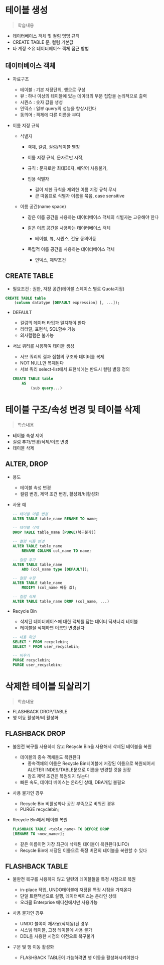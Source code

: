 # 테이블 생성
> 학습내용
- 데이터베이스 객체 및 컬럼 명명 규칙
- CREATE TABLE 문, 컬럼 기본값
- 타 계정 소유 데이터베이스 객체 접근 방법

## 데이터베이스 객체
- 자료구조
    - 테이블 : 기본 저장단위, 행으로 구성
    - 뷰 : 하나 이상의 테이블에 있는 데이터의 부분 집합을 논리적으로 출력
    - 시퀀스 : 숫자 값을 생성
    - 인덱스 : 일부 query의 성능을 향상시킨다
    - 동의어 : 객체에 다른 이름을 부여

- 이름 지정 규칙
    - 식별자 
        - 객체, 컬럼, 컬럼/테이블 별칭
        - 이름 지정 규칙, 문자로만 시작, 

        - 규칙 : 문자로만 최대30자, 예약어 사용불가, 
        - 인용 식별자
            - 길이 제한 규칙을 제외한 이름 지정 규칙 무시
            - 큰 따옴표로 식별자 이름을 묶음, case sensitive
    
    - 이름 공간(name space)
        - 같은 이름 공간을 사용하는 데이터베이스 객체의 식별자는 고유해야 한다
        - 같은 이름 공간을 사용하는 데이터베이스 객체
            - 테이블, 뷰, 시퀀스, 전용 동의어등
        
        - 독립적 이름 공간을 사용하는 데이터베이스 객체
            - 인덱스, 제약조건
        
    

## CREATE TABLE
- 필요조건 : 권한, 저장 공간(테이블 스페이스 별로 Quota지정)
```sql
CREATE TABLE table
    (column datatype [DEFAULT expression] [, ...]);
```
- DEFAULT 
    - 컬럼의 데이터 타입과 일치해야 한다
    - 리터럴, 표현식, SQL함수 가능
    - 의사컬럼은 불가능

- 서브 쿼리를 사용하여 테이블 생성
    - 서브 쿼리의 결과 집합의 구조와 데이터를 복제
    - NOT NULL만 복제된다
    - 서브 쿼리 select-list에서 표현식에는 반드시 컬럼 별칭 정의
    ```sql
    CREATE TABLE table
        AS
            (sub query...)
    ```

# 테이블 구조/속성 변경 및 테이블 삭제
> 학습내용
- 테이블 속성 제어
- 컬럼 추가/변경/삭제/이름 변경
- 테이블 삭제

## ALTER, DROP
- 용도 
    - 테이블 속성 변경
    - 컬럼 변경, 제약 조건 변경, 활성화/비활성화

- 사용 예
    ```sql
    -- 테이블 이름 변경
    ALTER TABLE table_name RENAME TO name;

    -- 테이블 삭제
    DROP TABLE table_name [PURGE(복구불가)] 

    -- 컬럼 이름 변경
    ALTER TABLE table_name 
        RENAME COLUMN col_name TO name;

    -- 컬럼 추가
    ALTER TABLE table_name 
        ADD (col_name type [DEFAULT]);

    -- 컬럼 수정
    ALTER TABLE table_name
        MODIFY (col_name 바꿀 값);

    -- 컬럼 삭제
    ALTER TABLE table_name DROP (col_name, ...)
    ```


- Recycle Bin
    - 삭제된 데이터베이스에 대한 객체를 담는 데이터 딕셔너리 테이블
    - 테이블을 삭제하면 이름만 변경된다
    ```sql
    -- 내용 확인
    SELECT * FROM recyclebin;
    SELECT * FROM user_recyclebin;

    -- 비우기
    PURGE recyclebin;
    PURGE user_recyclebin;
    ```

# 삭제한 테이블 되살리기
> 학습내용
- FLASHBACK DROP/TABLE
- 행 이동 활성화/비 활성화

## FLASHBACK DROP
- 불완전 복구를 사용하지 않고 Recycle Bin을 사용해서 삭제된 테이블을 복원
  - 테이블의 종속 객체들도 복원된다
    - 종속객체의 이름은 Recycle Bin테이블에 저장된 이름으로 복원되어서 ALETER INDES/TABLE문으로 이름을 변경할 것을 권장
    - 참조 제약 조건은 복원되지 않는다
  - 빠른 속도, 데이터 베이스는 온라인 상태, DBA개입 불필요
- 사용 불가인 경우
  - Recycle Bin 비활성화나 공간 부족으로 비워진 경우
  - PURGE recyclebin;
  
- Recycle Bin에서 테이블 복원
    ```sql
    FLASHBACK TABLE <table_name> TO BEFORE DROP
    [RENAME TO <new_name>];
    ```
    - 같은 이름이면 가장 최근에 삭제된 테이블이 복원된다(LIFO)
    - Recycle Bin에 저장된 이름으로 특정 버전의 테이블을 복원할 수 있다

## FLASHBACK TABLE
- 불완전 복구를 사용하지 않고 일련의 테이블들을 특정 시점으로 복원
  - in-place 작업, UNDO테이블에 저장된 특정 시점을 가져온다
  - 단일 트랜잭션으로 실행, 데이터베이스는 온라인 상태
  - 오라클 Enterprise 에디션에서만 사용가능
  
- 사용 불가인 경우
  - UNDO 블록이 재사용(삭제됨)된 경우
  - 시스템 테이블, 고정 테이블에 사용 불가
  - DDL을 사용한 시점의 이전으로 복구불가

- 구문 및 행 이동 활성화
  - FLASHBACK TABLE이 가능하려면 행 이동을 활성화시켜야한다


